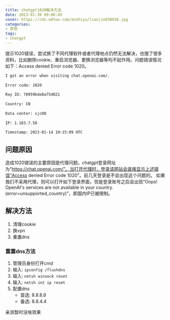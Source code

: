 ```yaml
---
title: chatgpt1020解决方法
date: 2023-01-30 09:08:49
cover: https://cdn.wdtwo.com/anzhiyu/lianjie038036.jpg
categories:
- 其他
tags:
- chatgpt
---
```


提示1020错误，尝试换了不同代理软件或者代理地点仍然无法解决，也搜了很多资料，比如删除cookie、重启浏览器、更换浏览器等均不起作用。问题错误情况如下：Access denied Error code 1020。

<!--more-->

```bash
I got an error when visiting chat.openai.com/.
 
Error code: 1020
 
Ray ID: 78959bde8a75d021
 
Country: CN
 
Data center: sjc08
 
IP: 1.183.7.58
 
Timestamp: 2023-01-14 10:15:09 UTC
```


## 问题原因

造成1020错误的主要原因是代理问题。chatgpt登录网址为“https://chat.openai.com/”。当打开代理时，登录该网站会直接显示上述错误“Access denied Error code 1020”。前几天登录是不会出现这个问题的。
如果我们不采用代理，则可以打开如下登录界面，但是登录账号之后会出现“Oops! OpenAI's services are not available in your country. (error=unsupported_country)”，即国内IP已被限制。

## 解决方法
1. 清理cookie
2. 换vpn
3. 重置dns

### 重置dns方法

1. 管理员身份打开cmd
2. 输入: `ipconfig /flushdns`
3. 输入: `netsh winsock reset`
4. 输入: `netsh int ip reset`
5. 配置dns 
    - 首选: 8.8.8.8
    - 备选: 8.8.4.4

亲测暂时没啥效果